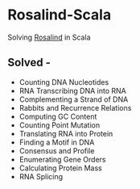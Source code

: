 Rosalind-Scala
==============

Solving [Rosalind](http://rosalind.info/) in Scala

Solved -
---
* Counting DNA Nucleotides
* RNA	Transcribing DNA into RNA	
* Complementing a Strand of DNA
* Rabbits and Recurrence Relations
* Computing GC Content
* Counting Point Mutation
* Translating RNA into Protein
* Finding a Motif in DNA	
* Consensus and Profile
* Enumerating Gene Orders
* Calculating Protein Mass
* RNA Splicing
